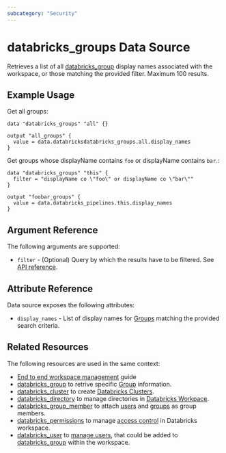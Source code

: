 ```yaml
---
subcategory: "Security"
---
```

# databricks_groups Data Source

Retrieves a list of all [databricks_group](../resources/group.md) display names associated with the workspace, or those matching the provided filter. Maximum 100 results.


## Example Usage

Get all groups:

```hcl
data "databricks_groups" "all" {}

output "all_groups" {
  value = data.databricksdatabricks_groups.all.display_names
}
```

Get groups whose displayName contains `foo` or displayName contains `bar`.:

```hcl
data "databricks_groups" "this" {
  filter = "displayName co \"foo\" or displayName co \"bar\""
}

output "foobar_groups" {
  value = data.databricks_pipelines.this.display_names
}
```


## Argument Reference

The following arguments are supported:

* `filter` - (Optional) Query by which the results have to be filtered. See [API reference](https://docs.databricks.com/api/workspace/groups/list#filter).


## Attribute Reference

Data source exposes the following attributes:

* `display_names` - List of display names for [Groups](https://docs.databricks.com/data-engineering/delta-live-tables/index.html) matching the provided search criteria.


## Related Resources

The following resources are used in the same context:

* [End to end workspace management](../guides/workspace-management.md) guide
* [databricks_group](../data-sources/group.md) to retrive specific [Group](https://docs.databricks.com/en/admin/users-groups/groups.html) information.
* [databricks_cluster](../resources/cluster.md) to create [Databricks Clusters](https://docs.databricks.com/clusters/index.html).
* [databricks_directory](../resources/directory.md) to manage directories in [Databricks Workpace](https://docs.databricks.com/workspace/workspace-objects.html).
* [databricks_group_member](../resources/group_member.md) to attach [users](../resources/user.md) and [groups](../resources/group.md) as group members.
* [databricks_permissions](../resources/permissions.md) to manage [access control](https://docs.databricks.com/security/access-control/index.html) in Databricks workspace.
* [databricks_user](../resources/user.md) to [manage users](https://docs.databricks.com/administration-guide/users-groups/users.html), that could be added to [databricks_group](../resources/group.md) within the workspace.
